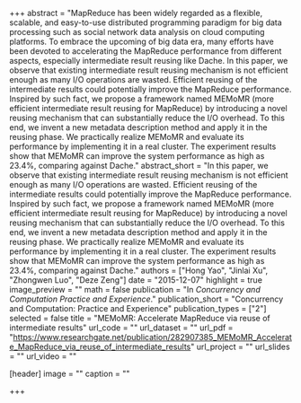 +++
abstract = "MapReduce has been widely regarded as a flexible, scalable, and easy-to-use distributed programming paradigm for big data processing such as social network data analysis on cloud computing platforms. To embrace the upcoming of big data era, many efforts have been devoted to accelerating the MapReduce performance from different aspects, especially intermediate result reusing like Dache. In this paper, we observe that existing intermediate result reusing mechanism is not efficient enough as many I/O operations are wasted. Efficient reusing of the intermediate results could potentially improve the MapReduce performance. Inspired by such fact, we propose a framework named MEMoMR (more efficient intermediate result reusing for MapReduce) by introducing a novel reusing mechanism that can substantially reduce the I/O overhead. To this end, we invent a new metadata description method and apply it in the reusing phase. We practically realize MEMoMR and evaluate its performance by implementing it in a real cluster. The experiment results show that MEMoMR can improve the system performance as high as 23.4%, comparing against Dache."
abstract_short = "In this paper, we observe that existing intermediate result reusing mechanism is not efficient enough as many I/O operations are wasted. Efficient reusing of the intermediate results could potentially improve the MapReduce performance. Inspired by such fact, we propose a framework named MEMoMR (more efficient intermediate result reusing for MapReduce) by introducing a novel reusing mechanism that can substantially reduce the I/O overhead. To this end, we invent a new metadata description method and apply it in the reusing phase. We practically realize MEMoMR and evaluate its performance by implementing it in a real cluster. The experiment results show that MEMoMR can improve the system performance as high as 23.4%, comparing against Dache."
authors = ["Hong Yao", "Jinlai Xu", "Zhongwen Luo", "Deze Zeng"]
date = "2015-12-07"
highlight = true
image_preview = ""
math = false
publication = "In *Concurrency and Computation Practice and Experience*."
publication_short = "Concurrency and Computation: Practice and Experience"
publication_types = ["2"]
selected = false
title = "MEMoMR: Accelerate MapReduce via reuse of intermediate results"
url_code = ""
url_dataset = ""
url_pdf = "https://www.researchgate.net/publication/282907385_MEMoMR_Accelerate_MapReduce_via_reuse_of_intermediate_results"
url_project = ""
url_slides = ""
url_video = ""

[header]
image = ""
caption = ""

+++

